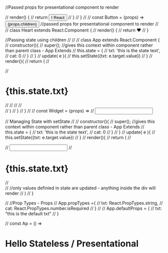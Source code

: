 
//Passed props for presentational component to render

//   render() {
//     return <Button>I <Heart />React</Button>
//   }
// }
//
// const Button = (props) => <button>{props.children}</button> //passed props for presentational component to render
//
// class Heart extends React.Component {
//   render() {
//     return <span>&hearts;</span>
//   }

//Passing state using children
//
//
// class App extends React.Component {
//   constructor(){
//     super(); //gives this context within component rather than parent class - App Extends
//       this.state = {
//         txt: 'this is the state text',
//         cat: 0
//       }
//   }
//   update( e ){
//     this.setState({txt: e.target.value})
//   }
//   render(){
//     return (
//       <div>
//         <h1>{this.state.txt}</h1>
//         <Widget update={this.update.bind(this)} />
//         <Widget update={this.update.bind(this)} />
//         <Widget update={this.update.bind(this)} />
//       </div>
//     )
//   }
// }
//
// const Widget = (props) =>
//   <input type="text" onChange={props.update} />


// Managing State with setState
//
// constructor(){
//   super(); //gives this context within component rather than parent class - App Extends
//     this.state = {
//       txt: 'this is the state text',
//       cat: 0
//     }
// }
// update( e ){
//   this.setState({txt: e.target.value})
// }
// render(){
//   return (
//     <div>
//       <input type="text" onChange={this.update.bind(this)} />
//       <h1>{this.state.txt}</h1>
//     </div>
// //only values definied in state are updated - anything inside the div will render
//   )
// }



// //Prop Types - Props
// App.propTypes ={
//   txt: React.PropTypes.string,
//   cat: React.PropTypes.number.isRequired
// }
//
// App.defaultProps = {
//   txt: "this is the default txt"
// }

// const Ap = () => <h1>Hello Stateless / Presentational</h1>
